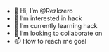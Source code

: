 - 👋 Hi, I’m @Rezkzero
- 👀 I’m interested in hack
- 🌱 I’m currently learning hack
- 💞️ I’m looking to collaborate on 
- 📫 How to reach me goal

<!---
Rezkzero/Rezkzero is a ✨ special ✨ repository because its `README.md` (this file) appears on your GitHub profile.
You can click the Preview link to take a look at your 
